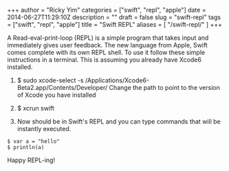 +++
author = "Ricky Yim"
categories = ["swift", "repl", "apple"]
date = 2014-06-27T11:29:10Z
description = ""
draft = false
slug = "swift-repl"
tags = ["swift", "repl", "apple"]
title = "Swift REPL"
aliases = [
    "/swift-repl/"
]
+++

A Read-eval-print-loop (REPL) is a simple program that takes input and immediately gives user feedback. The new language from Apple, Swift comes complete with its own REPL shell. To use it follow these simple instructions in a terminal. This is assuming you already have Xcode6 installed.

1. $ sudo xcode-select -s /Applications/Xcode6-Beta2.app/Contents/Developer/
Change the path to point to the version of Xcode you have installed


2. $ xcrun swift 


3. Now should be in Swift's REPL and you can type commands that will be instantly executed.

```
$ var a = "hello"
$ println(a)
```

Happy REPL-ing!